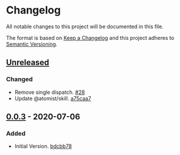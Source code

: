 # Changelog

All notable changes to this project will be documented in this file.

The format is based on [Keep a Changelog](http://keepachangelog.com/)
and this project adheres to [Semantic Versioning](http://semver.org/).

## [Unreleased](https://github.com/atomist-skills/terraform-skill/compare/0.0.3...HEAD)

### Changed

-   Remove single dispatch. [#28](https://github.com/atomist-skills/terraform-skill/issues/28)
-   Update @atomist/skill. [a75caa7](https://github.com/atomist-skills/terraform-skill/commit/a75caa766b4761cee32d7f1d9b9b8b78872b3e00)

## [0.0.3](https://github.com/atomist-skills/terraform-skill/tree/0.0.3) - 2020-07-06

### Added

-   Initial Version. [bdcbb78](https://github.com/atomist-skills/terraform-skill/commit/bdcbb78c6617d9ba8c21f3469bae60010aaa40bf)
